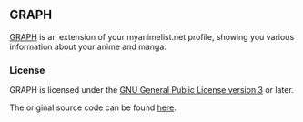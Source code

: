 ## GRAPH
[GRAPH](https://graph.anime.plus) is an extension of your myanimelist.net profile, showing you various information about your anime and manga.

### License
GRAPH is licensed under the [GNU General Public License version 3](https://www.gnu.org/licenses/gpl-3.0.html) or later.

The original source code can be found [here](https://github.com/rr-/malgraph4).
